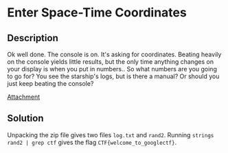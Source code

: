 # Enter Space-Time Coordinates

## Description

Ok well done. The console is on. It's asking for coordinates. Beating heavily on the console yields little results, but
the only time anything changes on your display is when you put in numbers.. So what numbers are you going to go for? You
see the starship's logs, but is there a manual? Or should you just keep beating the console?

[Attachment](00c2a73eec8abb4afb9c3ef3a161b64b451446910535bfc0cc81c2b04aa132ed)

## Solution

Unpacking the zip file gives two files `log.txt` and `rand2`. Running `strings rand2 | grep ctf` gives the flag
`CTF{welcome_to_googlectf}`.
